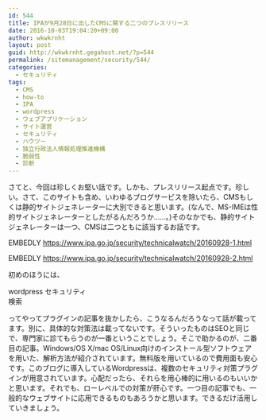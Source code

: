 ```yaml
---
id: 544
title: IPAが9月28日に出したCMSに関する二つのプレスリリース
date: 2016-10-03T19:04:20+09:00
author: wkwkrnht
layout: post
guid: http://wkwkrnht.gegahost.net/?p=544
permalink: /sitemanagement/security/544/
categories:
  - セキュリティ
tags:
  - CMS
  - how-to
  - IPA
  - wordpress
  - ウェブアプリケーション
  - サイト運営
  - セキュリティ
  - ハウツー
  - 独立行政法人情報処理推進機構
  - 脆弱性
  - 診断
---
```

さてと、今回は珍しくお堅い話です。しかも、プレスリリース起点です。珍しい。さて、このサイトも含め、いわゆるブログサービスを除いたら、CMSもしくは静的サイトジェネレーターに大別できると思います。(なんで、MS-IMEは性的サイトジェネレーターとしたがるんだろうか……。)そのなかでも、静的サイトジェネレーターは一つ、CMSは二つともに該当するお話です。

EMBEDLY https://www.ipa.go.jp/security/technicalwatch/20160928-1.html

EMBEDLY https://www.ipa.go.jp/security/technicalwatch/20160928-2.html

初めのほうには、

<div class="search-form">
  <div class="sform">
    wordpress セキュリティ
  </div>

  <div class="sbtn">
    <span class="fa fa-search fa-fw" aria-hidden="true"></span> 検索
  </div>
</div>

ってやってプラグインの記事を抜かしたら、こうなるんだろうなって話が載ってます。別に、具体的な対策法は載ってないです。そういったものはSEOと同じで、専門家に診てもらうのが一番ということでしょう。そこで助かるのが、二番目の記事。Windows/OS X/mac OS/Linux向けのインストール型ソフトウェアを用いた、解析方法が紹介されています。無料版を用いているので費用面も安心です。このブログに導入しているWordpressは、複数のセキュリティ対策プラグインが用意されています。心配だったら、それらを用心棒的に用いるのもいいかと思います。それでも、ローレベルでの対策が肝心です。一つ目の記事でも、一般的なウェブサイトに応用できるものもあろうかと思います。できるだけ活用していきましょう。